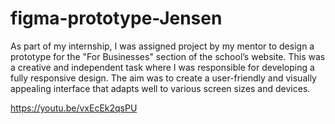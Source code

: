 # figma-prototype-Jensen

As part of my internship, I was assigned project by my mentor to design a prototype for the "For Businesses" section of the school’s website. This was a creative and independent task where I was responsible for developing a fully responsive design. The aim was to create a user-friendly and visually appealing interface that adapts well to various screen sizes and devices.

https://youtu.be/vxEcEk2qsPU
